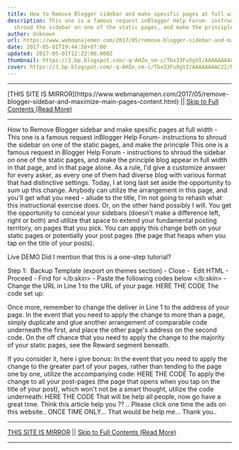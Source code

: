 ```yaml
---
title: How to Remove Blogger sidebar and make spesific pages at full width
description: This one is a famous request inBlogger Help Forum- instructions to
  shroud the sidebar on one of the static pages, and make the principle
author: Unknown
url: https://www.webmanajemen.com/2017/05/remove-blogger-sidebar-and-maximize-main-pages-content.html
date: 2017-05-01T19:44:58+07:00
updated: 2017-05-01T12:22:00.000Z
thumbnail: https://3.bp.blogspot.com/-q-AHZo_sm-c/Tbx33FuXgVI/AAAAAAAAC2I/h9SaOe4k_AE/s500/0.jpg
cover: https://3.bp.blogspot.com/-q-AHZo_sm-c/Tbx33FuXgVI/AAAAAAAAC2I/h9SaOe4k_AE/s500/0.jpg
---
```


<hr/> [THIS SITE IS MIRROR](https://www.webmanajemen.com/2017/05/remove-blogger-sidebar-and-maximize-main-pages-content.html) || <a href="https://www.webmanajemen.com/2017/05/remove-blogger-sidebar-and-maximize-main-pages-content.html" rel="follow" class="button" id="read-more">Skip to Full Contents (Read More)</a> <hr/> How to Remove Blogger sidebar and make spesific pages at full width - This one is a famous request inBlogger Help Forum- instructions to shroud the sidebar on one of the static pages, and make the principle This one is a famous request in Blogger Help Forum - instructions to shroud the sidebar on one of the static pages, and make the principle blog appear in full width in that page, and in that page alone. As a rule, I'd give a customize answer for every asker, as every one of them had diverse blog with various format that had distinctive settings. Today, I at long last set aside the opportunity to sum up this change. Anybody can utilize the arrangement in this page, and you'll get what you need - allude to the title, I'm not going to rehash what this instructional exercise does. Or, on the other hand possibly I will. You get the opportunity to conceal your sidebars (doesn't make a difference left, right or both) and utilize that space to extend your fundamental posting territory, on pages that you pick. You can apply this change both on your static pages or potentially your post pages (the page that heaps when you tap on the title of your posts).


Live DEMO
Did I mention that this is a one-step tutorial?

Step 1: 
Backup Template (export on themes section) - Close -  Edit HTML - Proceed - Find for </b:skin> - Paste the following codes below </b:skin> - Change the URL in Line 1 to the URL of your page.
HERE THE CODE
The code set up:




Once more, remember to change the deliver in Line 1 to the address of your page. In the event that you need to apply the change to more than a page, simply duplicate and glue another arrangement of comparable code underneath the first, and place the other page's address on the second code. On the off chance that you need to apply the change to the majority of your static pages, see the Reward segment beneath.

If you consider it, here i give bonus:
In the event that you need to apply the change to the greater part of your pages, rather than tending to the page one by one, utilize the accompanying code:
HERE THE CODE
To apply the change to all your post-pages (the page that opens when you tap on the title of your post), which won't not be a smart thought, utilize the code underneath:
HERE THE CODE
That will be help all people, now go have a great time.
Think this article help you ?? .. Please click one time the ads on this website.. ONCE TIME ONLY... That would be help me... Thank you.. <hr/> [THIS SITE IS MIRROR](https://www.webmanajemen.com/2017/05/remove-blogger-sidebar-and-maximize-main-pages-content.html) || <a href="https://www.webmanajemen.com/2017/05/remove-blogger-sidebar-and-maximize-main-pages-content.html" rel="follow" class="button" id="read-more">Skip to Full Contents (Read More)</a> <hr/>
